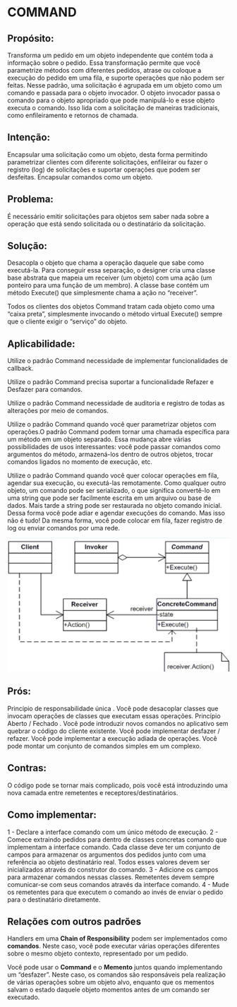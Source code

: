 # COMMAND
## Propósito:
Transforma um pedido em um objeto independente que contém toda a informação sobre o pedido. Essa transformação permite que você parametrize métodos com diferentes pedidos, atrase ou coloque a execução do pedido em uma fila, e suporte operações que não podem ser feitas.
Nesse padrão, uma solicitação é agrupada em um objeto como um comando e passada para o objeto invocador. O objeto invocador passa o comando para o objeto apropriado que pode manipulá-lo e esse objeto executa o comando. Isso lida com a solicitação de maneiras tradicionais, como enfileiramento e retornos de chamada.
## Intenção:
Encapsular uma solicitação como um objeto, desta forma permitindo parametrizar clientes com diferente solicitações, enfileirar ou fazer o registro (log) de solicitações e suportar operações que podem ser desfeitas.
Encapsular comandos como um objeto.
## Problema: 
É necessário emitir solicitações para objetos sem saber nada sobre a operação que está sendo solicitada ou o destinatário da solicitação.
## Solução:
Desacopla o objeto que chama a operação daquele que sabe como executá-la. Para conseguir essa separação, o designer cria uma classe base abstrata que mapeia um receiver (um objeto) com uma ação (um ponteiro para uma função de um membro). A classe base contém um método Execute() que simplesmente chama a ação no “receiver”.

Todos os clientes dos objetos Command tratam cada objeto como uma “caixa preta”, simplesmente invocando o método virtual Execute() sempre que o cliente exigir o “serviço” do objeto.
## Aplicabilidade: 
Utilize o padrão Command necessidade de implementar funcionalidades de callback.

Utilize o padrão Command precisa suportar a funcionalidade Refazer e Desfazer para comandos.

Utilize o padrão Command necessidade de auditoria e registro de todas as alterações por meio de comandos.

Utilize o padrão Command quando você quer parametrizar objetos com operações.O padrão Command podem tornar uma chamada específica para um método em um objeto separado. Essa mudança abre várias possibilidades de usos interessantes: você pode passar comandos como argumentos do método, armazená-los dentro de outros objetos, trocar comandos ligados no momento de execução, etc.

Utilize o padrão Command quando você quer colocar operações em fila, agendar sua execução, ou executá-las remotamente. Como qualquer outro objeto, um comando pode ser serializado, o que significa convertê-lo em uma string que pode ser facilmente escrita em um arquivo ou base de dados. Mais tarde a string pode ser restaurada no objeto comando inicial. Dessa forma você pode adiar e agendar execuções do comando. Mas isso não é tudo! Da mesma forma, você pode colocar em fila, fazer registro de log ou enviar comandos por uma rede.

![Representação do Command](./Command.png)
## Prós:
Princípio de responsabilidade única . Você pode desacoplar classes que invocam operações de classes que executam essas operações.
Princípio Aberto / Fechado . Você pode introduzir novos comandos no aplicativo sem quebrar o código do cliente existente.
Você pode implementar desfazer / refazer.
Você pode implementar a execução adiada de operações.
Você pode montar um conjunto de comandos simples em um complexo.
## Contras:
O código pode se tornar mais complicado, pois você está introduzindo uma nova camada entre remetentes e receptores/destinatários.
## Como implementar:
1 - Declare a interface comando com um único método de execução.
2 - Comece extraindo pedidos para dentro de classes concretas comando que implementam a interface comando. Cada classe deve ter um conjunto de campos para armazenar os argumentos dos pedidos junto com uma referência ao objeto destinatário real. Todos esses valores devem ser inicializados através do construtor do comando.
3 - Adicione os campos para armazenar comandos nessas classes. Remetentes devem sempre comunicar-se com seus comandos através da interface comando.
4 - Mude os remetentes para que executem o comando ao invés de enviar o pedido para o destinatário diretamente.

## Relações com outros padrões

Handlers em uma __Chain of Responsibility__ podem ser implementados como __comandos__. Neste caso, você pode executar várias operações diferentes sobre o mesmo objeto contexto, representado por um pedido.

Você pode usar o __Command__ e o __Memento__ juntos quando implementando um “desfazer”. Neste caso, os comandos são responsáveis pela realização de várias operações sobre um objeto alvo, enquanto que os mementos salvam o estado daquele objeto momentos antes de um comando ser executado.